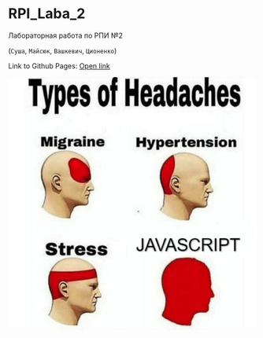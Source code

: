 # RPI_Laba_2
Лабораторная работа по РПИ №2

(```Суша```, ```Майсюк```, ```Вашкевич```, ```Ционенко```)

Link to Github Pages:
<a href="https://freyg4n.github.io/RPI_Lab_2/" target="_blank">Open link</a>

![Image](styles/images/memes/HeadHurts.png)